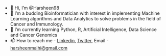 - 👋 Hi, I’m @Harsheen98
- 👀 I’m a budding Bioinformatician with interest in implementing Machine Learning algorithms and Data Analytics to solve problems in the field of Cancer and Immunology.
- 🌱 I’m currently learning Python, R, Artificial Intelligence, Data Science and Cancer Genomics
- 📫 How to reach me - [Linkedin](www.linkedin.com/in/harsheen98), [Twitter](https://twitter.com/Sheen8798), Email - harsheenmalhi@gmail.com

<!---
Harsheen98/Harsheen98 is a ✨ special ✨ repository because its `README.md` (this file) appears on your GitHub profile.
You can click the Preview link to take a look at your changes.
--->
